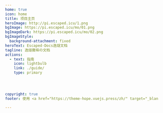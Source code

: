 ```yaml
---
home: true
icon: home
title: 项目主页
heroImage: http://pi.escaped.icu/1.png
bgImage: https://pi.escaped.icu/mo/01.png
bgImageDark: https://pi.escaped.icu/mo/02.png
bgImageStyle:
  background-attachment: fixed
heroText: Escaped-Docs逸燧文档
tagline: 逸燧撒嘛の文档
actions:
  - text: 指南
    icon: lightbulb
    link: ./guide/
    type: primary




copyright: true
footer: 使用 <a href="https://theme-hope.vuejs.press/zh/" target="_blank">VuePress Theme Hope</a> 主题 | MIT 协议, 版权所有 © 2024-present 逸燧EscapedSpark

---
```


